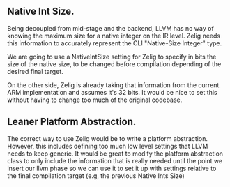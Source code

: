 ## Native Int Size.
Being decoupled from mid-stage and the backend, LLVM has no way of knowing the maximum size for a native integer on the IR level. Zelig needs this information to accurately represent the CLI "Native-Size Integer" type.

We are going to use a NativeIntSize setting for Zelig to specify in bits the size of the native size, to be changed before compilation depending of the desired final target.

On the other side, Zelig is already taking that information from the current ARM implementation and assumes it's 32 bits. It would be nice to set this without having to change too much of the original codebase.

## Leaner Platform Abstraction.
The correct way to use Zelig would be to write a platform abstraction. However, this includes defining too much low level settings that LLVM needs to keep generic. It would be great to modify the platform abstraction class to only include the information that is really needed until the point we insert our llvm phase so we can use it to set it up with settings relative to the final compilation target (e.g, the previous Native Ints Size)
